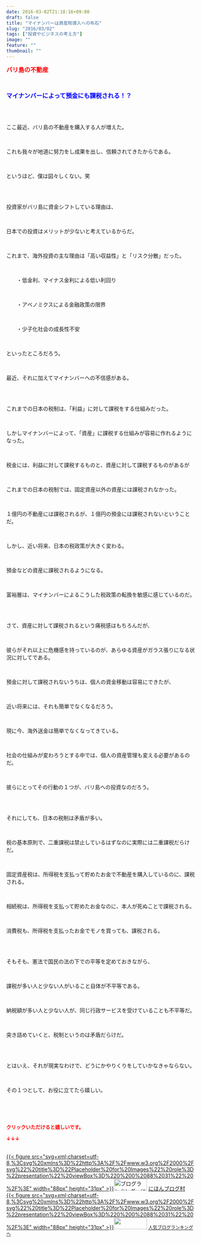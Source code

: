```yaml
---
date: 2016-03-02T21:18:16+09:00
draft: false
title: "マイナンバーは資産税導入への布石"
slug: "2016/03/02"
tags: ["投資やビジネスの考え方"]
image: ""
feature: ""
thumbnail: ""
---
```

<p><font color="#ff0000" size="3"><strong>バリ島の不動産</strong></font></p><br/><p><font color="#0000ff" size="3"><strong>マイナンバーによって預金にも課税される！？</strong></font></p><br/><br/><p>ここ最近、バリ島の不動産を購入する人が増えた。</p><br/><p>これも我々が地道に努力をし成果を出し、信頼されてきたからである。</p><br/><p>というほど、僕は図々しくない。笑</p><br/><p><br/>投資家がバリ島に資金シフトしている理由は、</p><br/><p>日本での投資はメリットが少ないと考えているからだ。</p><br/><p>これまで、海外投資の主な理由は「高い収益性」と「リスク分散」だった。</p><br/><p>　　・低金利、マイナス金利による低い利回り</p><br/><p>　　・アベノミクスによる金融政策の限界</p><br/><p>　　・少子化社会の成長性不安</p><br/><p>といったところだろう。</p><br/><p>最近、それに加えてマイナンバーへの不信感がある。</p><br/><p><br/>これまでの日本の税制は、「利益」に対して課税をする仕組みだった。</p><br/><p>しかしマイナンバーによって、「資産」に課税する仕組みが容易に作れるようになった。</p><br/><p>税金には、利益に対して課税するものと、資産に対して課税するものがあるが</p><br/><p>これまでの日本の税制では、固定資産以外の資産には課税されなかった。</p><br/><p>１億円の不動産には課税されるが、１億円の預金には課税されないということだ。</p><br/><p>しかし、近い将来、日本の税政策が大きく変わる。</p><br/><p>預金などの資産に課税されるようになる。</p><br/><p>富裕層は、マイナンバーによるこうした税政策の転換を敏感に感じているのだ。</p><br/><br/><p>さて、資産に対して課税されるという痛税感はもちろんだが、</p><br/><p>彼らがそれ以上に危機感を持っているのが、あらゆる資産がガラス張りになる状況に対してである。</p><br/><p>預金に対して課税されないうちは、個人の資金移動は容易にできたが、</p><br/><p>近い将来には、それも簡単でなくなるだろう。</p><br/><p>現に今、海外送金は簡単でなくなってきている。</p><br/><p>社会の仕組みが変わろうとする中では、個人の資産管理も変える必要があるのだ。</p><br/><p>彼らにとってその行動の１つが、バリ島への投資なのだろう。</p><br/><p><br/>それにしても、日本の税制は矛盾が多い。</p><br/><p>税の基本原則で、二重課税は禁止しているはずなのに実際には二重課税だらけだ。</p><br/><p>固定資産税は、所得税を支払って貯めたお金で不動産を購入しているのに、課税される。</p><br/><p>相続税は、所得税を支払って貯めたお金なのに、本人が死ぬことで課税される。</p><br/><p>消費税も、所得税を支払ったお金でモノを買っても、課税される。</p><br/><p><br/>そもそも、憲法で国民の法の下での平等を定めておきながら、</p><br/><p>課税が多い人と少ない人がいること自体が不平等である。</p><br/><p>納税額が多い人と少ない人が、同じ行政サービスを受けていることも不平等だ。</p><br/><p>突き詰めていくと、税制というのは矛盾だらけだ。</p><br/><p><br/>とはいえ、それが現実なわけで、どうにかやりくりをしていかなきゃならない。</p><br/><p>その１つとして、お役に立てたら嬉しい。</p><br/><br/><br/><p><font color="#ff0000" size="2"><strong>クリックいただけると嬉しいです。<br/></strong></font></p><p><font color="#ff0000" size="2"><strong>↓↓↓</strong></font></p><p><br/><a href="http://www.blogmura.com/ranking.html" target="_blank">{{< figure src="svg+xml;charset=utf-8,%3Csvg%20xmlns%3D%22http%3A%2F%2Fwww.w3.org%2F2000%2Fsvg%22%20title%3D%22Placeholder%20for%20Images%22%20role%3D%22presentation%22%20viewBox%3D%220%200%2088%2031%22%20%2F%3E" width="88px" height="31px" >}}<noscript><img border="0" alt="ブログランキング・にほんブログ村へ" src="https://img-proxy.blog-video.jp/images?url=http%3A%2F%2Fwww.blogmura.com%2Fimg%2Fwww88_31.gif" width="88" height="31"></noscript></a> <a href="http://www.blogmura.com/ranking.html" target="_blank">にほんブログ村</a> <br/><a title="人気ブログランキングへ" href="link.php?1804582">{{< figure src="svg+xml;charset=utf-8,%3Csvg%20xmlns%3D%22http%3A%2F%2Fwww.w3.org%2F2000%2Fsvg%22%20title%3D%22Placeholder%20for%20Images%22%20role%3D%22presentation%22%20viewBox%3D%220%200%2088%2031%22%20%2F%3E" width="88px" height="31px" >}}<noscript><img border="0" src="https://blog.with2.net/img/banner/banner_22.gif" width="88" height="31"></noscript></a> <a style="FONT-SIZE: 12px" href="link.php?1804582">人気ブログランキングへ</a> </p>

